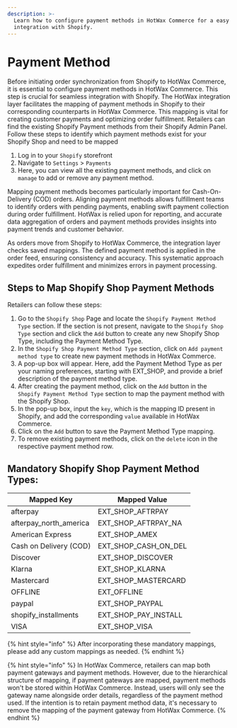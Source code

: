 ```yaml
---
description: >-
  Learn how to configure payment methods in HotWax Commerce for a easy
  integration with Shopify.
---
```


# Payment Method

Before initiating order synchronization from Shopify to HotWax Commerce, it is essential to configure payment methods in HotWax Commerce. This step is crucial for seamless integration with Shopify. The HotWax integration layer facilitates the mapping of payment methods in Shopify to their corresponding counterparts in HotWax Commerce. This mapping is vital for creating customer payments and optimizing order fulfillment. Retailers can find the existing Shopify Payment methods from their Shopify Admin Panel. Follow these steps to identify which payment methods exist for your Shopify Shop and need to be mapped

1. Log in to your `Shopify` storefront
2. Navigate to `Settings` > `Payments`
3. Here, you can view all the existing payment methods, and click on `manage` to add or remove any payment method.

Mapping payment methods becomes particularly important for Cash-On-Delivery (COD) orders. Aligning payment methods allows fulfillment teams to identify orders with pending payments, enabling swift payment collection during order fulfillment. HotWax is relied upon for reporting, and accurate data aggregation of orders and payment methods provides insights into payment trends and customer behavior.

As orders move from Shopify to HotWax Commerce, the integration layer checks saved mappings. The defined payment method is applied in the order feed, ensuring consistency and accuracy. This systematic approach expedites order fulfillment and minimizes errors in payment processing.

## Steps to Map Shopify Shop Payment Methods

Retailers can follow these steps:

1. Go to the `Shopify Shop` Page and locate the `Shopify Payment Method Type` section. If the section is not present, navigate to the `Shopify Shop Type` section and click the `Add` button to create any new Shopify Shop Type, including the Payment Method Type.
2. In the `Shopify Shop Payment Method Type` section, click on `Add payment method type` to create new payment methods in HotWax Commerce.
3. A pop-up box will appear. Here, add the Payment Method Type as per your naming preferences, starting with EXT\_SHOP, and provide a brief description of the payment method type.
4. After creating the payment method, click on the `Add` button in the `Shopify Payment Method Type` section to map the payment method with the Shopify Shop.
5. In the pop-up box, input the `key`, which is the mapping ID present in Shopify, and add the corresponding `value` available in HotWax Commerce.
6. Click on the `Add` button to save the Payment Method Type mapping.
7. To remove existing payment methods, click on the `delete` icon in the respective payment method row.

## Mandatory Shopify Shop Payment Method Types:

| Mapped Key               | Mapped Value             |
| ------------------------ | ------------------------ |
| afterpay                 | EXT\_SHOP\_AFTRPAY       |
| afterpay\_north\_america | EXT\_SHOP\_AFTRPAY\_NA   |
| American Express         | EXT\_SHOP\_AMEX          |
| Cash on Delivery (COD)   | EXT\_SHOP\_CASH\_ON\_DEL |
| Discover                 | EXT\_SHOP\_DISCOVER      |
| Klarna                   | EXT\_SHOP\_KLARNA        |
| Mastercard               | EXT\_SHOP\_MASTERCARD    |
| OFFLINE                  | EXT\_OFFLINE             |
| paypal                   | EXT\_SHOP\_PAYPAL        |
| shopify\_installments    | EXT\_SHOP\_PAY\_INSTALL  |
| VISA                     | EXT\_SHOP\_VISA          |

{% hint style="info" %}
After incorporating these mandatory mappings, please add any custom mappings as needed.
{% endhint %}

{% hint style="info" %}
In HotWax Commerce, retailers can map both payment gateways and payment methods. However, due to the hierarchical structure of mapping, if payment gateways are mapped, payment methods won't be stored within HotWax Commerce. Instead, users will only see the gateway name alongside order details, regardless of the payment method used. If the intention is to retain payment method data, it's necessary to remove the mapping of the payment gateway from HotWax Commerce.
{% endhint %}
